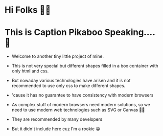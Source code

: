 # Hi Folks 🙋‍♂️
# This is Caption Pikaboo Speaking....📢

- Welcome to another tiny little project of mine.<br/>
- This is not very special but different shapes filled in a box container with only html and css.<br/>
- But nowaday various technologies have arisen and it is not recommended to use only css to make different shapes. <br/>
- 'cause it has no guarantee to have consistency with modern browsers <br/>
- As complex stuff of modern browsers need modern solutions, so we need to use modern web technologies such as SVG or Canvas 🤦‍♂️ <br/>
- They are recommended by many developers <br/>

- But it didn't include here cuz I'm a rookie 😁